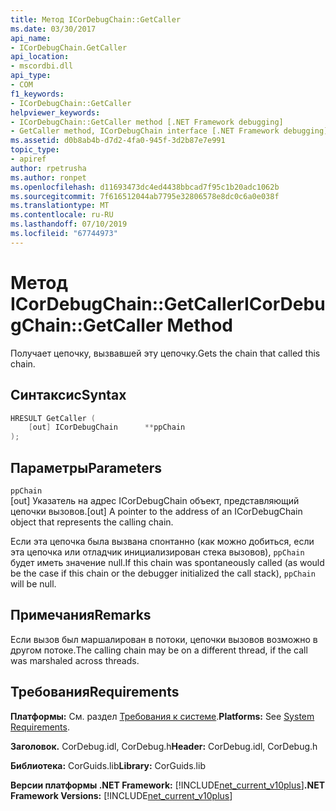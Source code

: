 ```yaml
---
title: Метод ICorDebugChain::GetCaller
ms.date: 03/30/2017
api_name:
- ICorDebugChain.GetCaller
api_location:
- mscordbi.dll
api_type:
- COM
f1_keywords:
- ICorDebugChain::GetCaller
helpviewer_keywords:
- ICorDebugChain::GetCaller method [.NET Framework debugging]
- GetCaller method, ICorDebugChain interface [.NET Framework debugging]
ms.assetid: d0b8ab4b-d7d2-4fa0-945f-3d2b87e7e991
topic_type:
- apiref
author: rpetrusha
ms.author: ronpet
ms.openlocfilehash: d11693473dc4ed4438bbcad7f95c1b20adc1062b
ms.sourcegitcommit: 7f616512044ab7795e32806578e8dc0c6a0e038f
ms.translationtype: MT
ms.contentlocale: ru-RU
ms.lasthandoff: 07/10/2019
ms.locfileid: "67744973"
---
```

# <a name="icordebugchaingetcaller-method"></a><span data-ttu-id="daafa-102">Метод ICorDebugChain::GetCaller</span><span class="sxs-lookup"><span data-stu-id="daafa-102">ICorDebugChain::GetCaller Method</span></span>
<span data-ttu-id="daafa-103">Получает цепочку, вызвавшей эту цепочку.</span><span class="sxs-lookup"><span data-stu-id="daafa-103">Gets the chain that called this chain.</span></span>  
  
## <a name="syntax"></a><span data-ttu-id="daafa-104">Синтаксис</span><span class="sxs-lookup"><span data-stu-id="daafa-104">Syntax</span></span>  
  
```cpp  
HRESULT GetCaller (  
    [out] ICorDebugChain      **ppChain  
);  
```  
  
## <a name="parameters"></a><span data-ttu-id="daafa-105">Параметры</span><span class="sxs-lookup"><span data-stu-id="daafa-105">Parameters</span></span>  
 `ppChain`  
 <span data-ttu-id="daafa-106">[out] Указатель на адрес ICorDebugChain объект, представляющий цепочки вызовов.</span><span class="sxs-lookup"><span data-stu-id="daafa-106">[out] A pointer to the address of an ICorDebugChain object that represents the calling chain.</span></span>  
  
 <span data-ttu-id="daafa-107">Если эта цепочка была вызвана спонтанно (как можно добиться, если эта цепочка или отладчик инициализирован стека вызовов), `ppChain` будет иметь значение null.</span><span class="sxs-lookup"><span data-stu-id="daafa-107">If this chain was spontaneously called (as would be the case if this chain or the debugger initialized the call stack), `ppChain` will be null.</span></span>  
  
## <a name="remarks"></a><span data-ttu-id="daafa-108">Примечания</span><span class="sxs-lookup"><span data-stu-id="daafa-108">Remarks</span></span>  
 <span data-ttu-id="daafa-109">Если вызов был маршалирован в потоки, цепочки вызовов возможно в другом потоке.</span><span class="sxs-lookup"><span data-stu-id="daafa-109">The calling chain may be on a different thread, if the call was marshaled across threads.</span></span>  
  
## <a name="requirements"></a><span data-ttu-id="daafa-110">Требования</span><span class="sxs-lookup"><span data-stu-id="daafa-110">Requirements</span></span>  
 <span data-ttu-id="daafa-111">**Платформы:** См. раздел [Требования к системе](../../../../docs/framework/get-started/system-requirements.md).</span><span class="sxs-lookup"><span data-stu-id="daafa-111">**Platforms:** See [System Requirements](../../../../docs/framework/get-started/system-requirements.md).</span></span>  
  
 <span data-ttu-id="daafa-112">**Заголовок.** CorDebug.idl, CorDebug.h</span><span class="sxs-lookup"><span data-stu-id="daafa-112">**Header:** CorDebug.idl, CorDebug.h</span></span>  
  
 <span data-ttu-id="daafa-113">**Библиотека:** CorGuids.lib</span><span class="sxs-lookup"><span data-stu-id="daafa-113">**Library:** CorGuids.lib</span></span>  
  
 <span data-ttu-id="daafa-114">**Версии платформы .NET Framework:** [!INCLUDE[net_current_v10plus](../../../../includes/net-current-v10plus-md.md)]</span><span class="sxs-lookup"><span data-stu-id="daafa-114">**.NET Framework Versions:** [!INCLUDE[net_current_v10plus](../../../../includes/net-current-v10plus-md.md)]</span></span>
